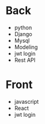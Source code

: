 # Back

- python
- Django
- Mysql
- Modeling
- jwt login
- Rest API

# Front

- javascript
- React
- jwt login
